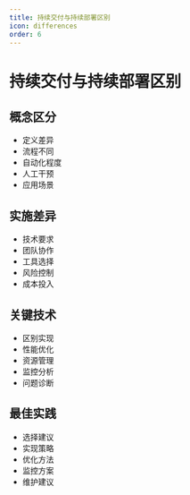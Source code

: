 ```yaml
---
title: 持续交付与持续部署区别
icon: differences
order: 6
---
```


# 持续交付与持续部署区别

## 概念区分
- 定义差异
- 流程不同
- 自动化程度
- 人工干预
- 应用场景

## 实施差异
- 技术要求
- 团队协作
- 工具选择
- 风险控制
- 成本投入

## 关键技术
- 区别实现
- 性能优化
- 资源管理
- 监控分析
- 问题诊断

## 最佳实践
- 选择建议
- 实现策略
- 优化方法
- 监控方案
- 维护建议
